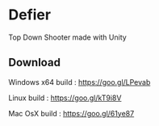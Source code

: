 # Defier
Top Down Shooter made with Unity

## Download 

Windows x64 build : https://goo.gl/LPevab

Linux build : https://goo.gl/kT9i8V

Mac OsX build : https://goo.gl/61ye87
